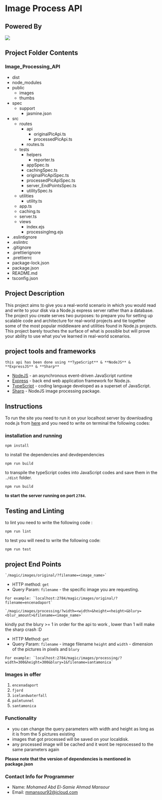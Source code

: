 # Image Process API
## Powered By

![](https://d20vrrgs8k4bvw.cloudfront.net/images/open-graph/udacity.png)



## Project Folder Contents
### Image_Processing_API
  * dist
  * node_modules
  * public
    - images
    - thumbs
  * spec
    - support
        * jasmine.json
  * src
    - routes
        * api
            - originalPicApi.ts
            - processedPicApi.ts
        * routes.ts
    - tests
        * helpers
            - reporter.ts
        * appSpec.ts
        * cachingSpec.ts
        * originalPicApiSpec.ts
        * processedPicApiSpec.ts
        * server_EndPointsSpec.ts
        * utilitySpec.ts
    - utilities
        * utility.ts
    - app.ts
    - caching.ts
    - server.ts
    - views
        * index.ejs
        * processingImg.ejs
  * .eslintignore
  * .eslintrc
  * .gitignore
  * .prettierignore
  * .prettierrc
  * package-lock.json
  * package.json
  * README.md
  * tsconfig.json

  ## Project Description

  This project aims to give you a real-world scenario in which you would read and write to your disk via a Node.js express server rather than a database. The project you create serves two purposes: to prepare you for setting up scalable code and architecture for real-world projects and tie together some of the most popular middleware and utilities found in Node.js projects. This project barely touches the surface of what is possible but will prove your ability to use what you’ve learned in real-world scenarios.


  
  ## project tools and frameworks
    this api has been done using **TypeScript** & **NodeJS** & **ExpressJS** & **Sharp**
  - [NodeJS](https://nodejs.org/en/) - an asynchronous event-driven JavaScript runtime
  - [Express](https://expressjs.com/) - back end web application framework for Node.js.
  - [TypeScript](https://www.typescriptlang.org/) - coding language developed as a superset of JavaScript.
  - [Sharp](https://sharp.pixelplumbing.com/) - NodeJS image processing package.

## Instructions

  To run the site you need to run it on your localhost server by downloading node.js from [here](https://nodejs.org/en/) and you need to write on terminal the following codes:

### installation and running

 ```
npm install 

```
to install the dependencies and devdependencies

 ```
npm run build

```
  to transpile the typeScript codes into JavaScript codes and save them in the `./dist` folder.

 ```
npm run build

```

   **to start the server running on port `2784`.**

  ## Testing and Linting

 to lint you need to write the following code :

```
npm run lint

```

to test you will need to write the following code:

```
npm run test

```

  ## project End Points
  ```
  `/magic/images/original/?filename=<image_name>`
  ```
  * HTTP method: `get`
  * Query Param: `filename` - the specific image you are requesting.
        
  ```
  For example: `localhost:2784/magic/images/original/?filename=encenadaport`
  ```
    
  ```
  `/magic/images/processing/?width=<width>&height=<height>&blury=<blur_amount>&filename=<image_name>`
  ```
  kindly put the blury >= 1 in order for the api to work , lower than 1 will make the sharp crash :D

  * HTTP Method: `get`
  * Query Param: `filename` - image filename `height` and `width` - dimension of the pictures in pixels and `blury`
      
  ```
  For example: `localhost:2784/magic/images/processing/?width=300&height=300&blury=1&filename=santamonica`
  ```
  ### Images in offer

  1. `encenadaport`
  2. `fjord`
  3. `icelandwaterfall`
  4. `palmtunnel`
  5. `santamonica`

  ### Functionality

  - you can change the query parameters with width and height as long as it is from the 5 pictures existing
  - images that got processed will be saved on your localdisk.
  - any processed image will be cached and it wont be reprocessed to the same parameters again

**Please note that the version of dependencies is mentioned in package.json**

### Contact Info for Programmer
* Name: _Mohamed Abd El-Samie Ahmad Mansour_
* Email: mmansour92@icloud.com  
